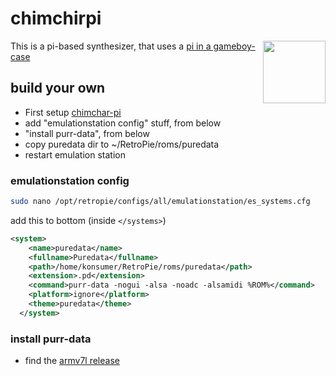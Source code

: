 # chimchirpi

<img height="100" src="https://assets.pokemon.com/assets/cms2/img/pokedex/full/390.png" align="right" />

This is a pi-based synthesizer, that uses a [pi in a gameboy-case](https://github.com/konsumer/chimchar-pi)

## build your own

- First setup [chimchar-pi](https://github.com/konsumer/chimchar-pi)
- add "emulationstation config" stuff, from below
- "install purr-data", from below
- copy puredata dir to ~/RetroPie/roms/puredata
- restart emulation station


### emulationstation config

```bash
sudo nano /opt/retropie/configs/all/emulationstation/es_systems.cfg
```

add this to bottom (inside `</systems>`)

```xml
<system>
    <name>puredata</name>
    <fullname>Puredata</fullname>
    <path>/home/konsumer/RetroPie/roms/puredata</path>
    <extension>.pd</extension>
    <command>purr-data -nogui -alsa -noadc -alsamidi %ROM%</command>
    <platform>ignore</platform>
    <theme>puredata</theme>
  </system>
```

### install purr-data

- find the [armv7l release](https://build.opensuse.org/package/binaries/home:aggraef:purr-data-git/purr-data/Raspbian_10)